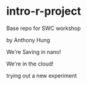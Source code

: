 # intro-r-project
Base repo for SWC workshop

by Anthony Hung

We're Saving in nano!

We're in the cloud!


trying out a new experiment